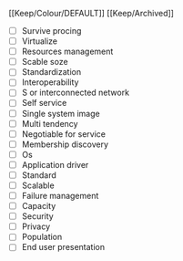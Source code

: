 [[Keep/Colour/DEFAULT]] [[Keep/Archived]] 

- [ ] Survive procing
- [ ] Virtualize 
- [ ] Resources management 
- [ ] Scable soze
- [ ] Standardization 
- [ ] Interoperability 
- [ ] S or interconnected network
- [ ] Self service
- [ ] Single system image
- [ ] Multi tendency 
- [ ] Negotiable for service 
- [ ] Membership discovery 
- [ ] Os
- [ ] Application driver
- [ ] Standard
- [ ] Scalable
- [ ] Failure management
- [ ] Capacity
- [ ] Security
- [ ] Privacy
- [ ] Population
- [ ] End user presentation 
